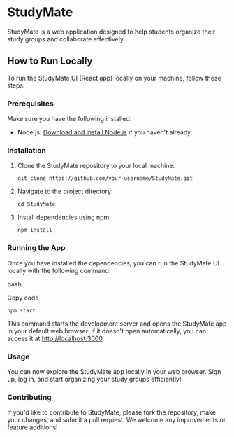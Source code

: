 StudyMate
=========

StudyMate is a web application designed to help students organize their study groups and collaborate effectively.

How to Run Locally
------------------

To run the StudyMate UI (React app) locally on your machine, follow these steps:

### Prerequisites

Make sure you have the following installed:

*   Node.js: [Download and install Node.js](https://nodejs.org/) if you haven't already.

### Installation

1.  Clone the StudyMate repository to your local machine:
    
    `git clone https://github.com/your-username/StudyMate.git`
    
2.  Navigate to the project directory:
    
    `cd StudyMate`
    
3.  Install dependencies using npm:
    
    `npm install`
    

### Running the App

Once you have installed the dependencies, you can run the StudyMate UI locally with the following command:

bash

Copy code

`npm start`

This command starts the development server and opens the StudyMate app in your default web browser. If it doesn't open automatically, you can access it at [http://localhost:3000](http://localhost:3000).

### Usage

You can now explore the StudyMate app locally in your web browser. Sign up, log in, and start organizing your study groups efficiently!

### Contributing

If you'd like to contribute to StudyMate, please fork the repository, make your changes, and submit a pull request. We welcome any improvements or feature additions!
